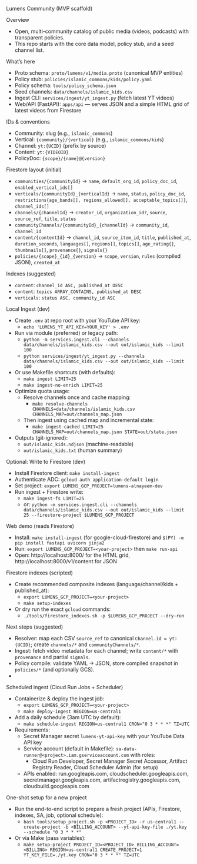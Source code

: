 Lumens Community (MVP scaffold)

Overview
- Open, multi-community catalog of public media (videos, podcasts) with transparent policies.
- This repo starts with the core data model, policy stub, and a seed channel list.

What’s here
- Proto schema: `proto/lumens/v1/media.proto` (canonical MVP entities)
- Policy stub: `policies/islamic_commons/kids/policy.yaml`
- Policy schema: `tools/policy_schema.json`
- Seed channels: `data/channels/islamic_kids.csv`
- Ingest CLI: `services/ingest/yt_ingest.py` (fetch latest YT videos)
- Web/API (FastAPI): `apps/api` — serves JSON and a simple HTML grid of latest videos from Firestore

IDs & conventions
- Community: slug (e.g., `islamic_commons`)
- Vertical: `{community}/{vertical}` (e.g., `islamic_commons/kids`)
- Channel: `yt:{UCID}` (prefix by source)
- Content: `yt:{VIDEOID}`
- PolicyDoc: `{scope}/{name}@{version}`

Firestore layout (initial)
- `communities/{communityId}` → `name`, `default_org_id`, `policy_doc_id`, `enabled_vertical_ids[]`
- `verticals/{communityId}_{verticalId}` → `name`, `status`, `policy_doc_id`, `restrictions{age_bands[], regions_allowed[], acceptable_topics[]}`, `channel_ids[]`
- `channels/{channelId}` → `creator_id`, `organization_id?`, `source`, `source_ref`, `title`, `status`
- `communityChannels/{communityId}_{channelId}` → `community_id`, `channel_id`
- `content/{contentId}` → `channel_id`, `source_item_id`, `title`, `published_at`, `duration_seconds`, `languages[]`, `regions[]`, `topics[]`, `age_rating{}`, `thumbnails[]`, `provenance{}`, `signals{}`
- `policies/{scope}_{id}_{version}` → `scope`, `version`, `rules` (compiled JSON), `created_at`

Indexes (suggested)
- `content`: `channel_id ASC, published_at DESC`
- `content`: `topics ARRAY_CONTAINS, published_at DESC`
- `verticals`: `status ASC, community_id ASC`

Local Ingest (dev)
- Create `.env` at repo root with your YouTube API key:
  - `echo 'LUMENS_YT_API_KEY=YOUR_KEY' > .env`
- Run via module (preferred) or legacy path:
  - `python -m services.ingest.cli --channels data/channels/islamic_kids.csv --out out/islamic_kids --limit 100`
  - `python services/ingest/yt_ingest.py --channels data/channels/islamic_kids.csv --out out/islamic_kids --limit 100`
- Or use Makefile shortcuts (with defaults):
  - `make ingest LIMIT=25`
  - `make ingest-no-enrich LIMIT=25`
- Optimize quota usage:
  - Resolve channels once and cache mapping:
    - `make resolve-channels CHANNELS=data/channels/islamic_kids.csv CHANNELS_MAP=out/channels_map.json`
  - Then ingest using cached map and incremental state:
    - `make ingest-cached LIMIT=25 CHANNELS_MAP=out/channels_map.json STATE=out/state.json`
- Outputs (git-ignored):
  - `out/islamic_kids.ndjson` (machine-readable)
  - `out/islamic_kids.txt` (human summary)

Optional: Write to Firestore (dev)
- Install Firestore client: `make install-ingest`
- Authenticate ADC: `gcloud auth application-default login`
- Set project: `export LUMENS_GCP_PROJECT=lumens-alnayeem-dev`
- Run ingest + Firestore write:
  - `make ingest-fs LIMIT=25`
  - or: `python -m services.ingest.cli --channels data/channels/islamic_kids.csv --out out/islamic_kids --limit 25 --firestore-project $LUMENS_GCP_PROJECT`

Web demo (reads Firestore)
- Install: `make install-ingest` (for google-cloud-firestore) and `$(PY) -m pip install fastapi uvicorn jinja2`
- Run: `export LUMENS_GCP_PROJECT=<your-project>` then `make run-api`
- Open: http://localhost:8000/ for the HTML grid, http://localhost:8000/v1/content for JSON

Firestore indexes (scripted)
- Create recommended composite indexes (language/channel/kids + published_at):
  - `export LUMENS_GCP_PROJECT=<your-project>`
  - `make setup-indexes`
- Or dry run the exact `gcloud` commands:
  - `./tools/firestore_indexes.sh -p $LUMENS_GCP_PROJECT --dry-run`

Next steps (suggested)
- Resolver: map each CSV `source_ref` to canonical `Channel.id = yt:{UCID}`; create `channels/*` and `communityChannels/*`.
- Ingest: fetch video metadata for each channel; write `content/*` with `provenance` and partial `signals`.
- Policy compile: validate YAML → JSON, store compiled snapshot in `policies/*` (and optionally GCS).
-
Scheduled ingest (Cloud Run Jobs + Scheduler)
- Containerize & deploy the ingest job:
  - `export LUMENS_GCP_PROJECT=<your-project>`
  - `make deploy-ingest REGION=us-central1`
- Add a daily schedule (3am UTC by default):
  - `make schedule-ingest REGION=us-central1 CRON="0 3 * * *" TZ=UTC`
- Requirements:
  - Secret Manager secret `lumens-yt-api-key` with your YouTube Data API key
  - Service account (default in Makefile): `sa-data-runner@<project>.iam.gserviceaccount.com` with roles:
    - Cloud Run Developer, Secret Manager Secret Accessor, Artifact Registry Reader, Cloud Scheduler Admin (for setup)
  - APIs enabled: run.googleapis.com, cloudscheduler.googleapis.com, secretmanager.googleapis.com, artifactregistry.googleapis.com, cloudbuild.googleapis.com

One-shot setup for a new project
- Run the end-to-end script to prepare a fresh project (APIs, Firestore, indexes, SA, job, optional schedule):
  - `bash tools/setup_project.sh -p <PROJECT_ID> -r us-central1 --create-project -b <BILLING_ACCOUNT> --yt-api-key-file ./yt.key --schedule "0 3 * * *"`
- Or via Make (pass variables):
  - `make setup-project PROJECT_ID=<PROJECT_ID> BILLING_ACCOUNT=<BILLING> REGION=us-central1 CREATE_PROJECT=1 YT_KEY_FILE=./yt.key CRON="0 3 * * *" TZ=UTC`
